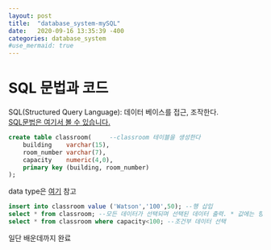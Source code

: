 ```yaml
---
layout: post
title:  "database_system-mySQL"
date:   2020-09-16 13:35:39 -400
categories: database_system
#use_mermaid: true
---
```


# SQL 문법과 코드   
SQL(Structured Query Language): 데이터 베이스를 접근, 조작한다.   
[SQL문법은 여기서 볼 수 있습니다.][SQL_site]

```SQL
create table classroom(     --classroom 테이블을 생성한다
    building    varchar(15),
    room_number varchar(7),
    capacity    numeric(4,0),
    primary key (building, room_number)
);
```
data type은 [여기][SQL_datatype] 참고   

```SQL
insert into classroom value ('Watson','100',50); --행 삽입 
select * from classroom; --모든 데이터가 선택되며 선택된 데이터 출력. * 값에는 항목이 들어올 수 있다
select * from classroom where capacity<100; --조건부 데이터 선택
```

일단 배운데까지 완료

[SQL_site]:     https://www.w3schools.com/sql/default.asp
[SQL_datatype]: https://www.w3schools.com/sql/sql_datatypes.asp